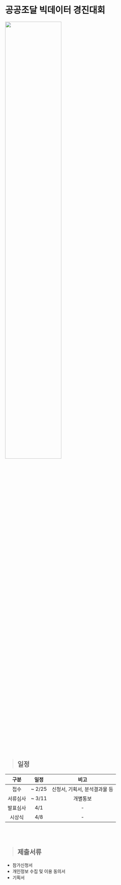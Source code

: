 # 공공조달 빅데이터 경진대회

<img src="https://user-images.githubusercontent.com/86872735/158399192-cc0458df-bc92-4e2c-919a-55c8581f919a.jpg" width="60%">

</br>

> ## 일정
구분 | 일정 | 비고
:--:|:--:|:--:
접수 | ~ 2/25 | 신청서, 기획서, 분석결과물 등
서류심사 | ~ 3/11 | 개별통보
발표심사 | 4/1 | -
시상식 | 4/8 | -   
</br>
</br>

> ## 제출서류
- 참가신청서   
- 개인정보 수집 및 이용 동의서   
- 기획서
